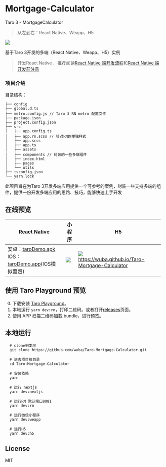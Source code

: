 # Mortgage-Calculator

Taro 3 - MortgageCalculator 

> 从左到右：React Native、Weapp、H5

![](./example.png)

基于Taro 3开发的多端（React Native、Weapp、H5）实例


> 开发React Native， 推荐阅读[React Native 端开发流程](https://nervjs.github.io/taro/docs/react-native)和[React Native 端开发前注意](https://nervjs.github.io/taro/docs/react-native-remind)


### 项目介绍

目录结构：
```
├── config
├── global.d.ts
├── metro.config.js // Taro 3 RN metro 配置文件
├── package.json
├── project.config.json
├── src
│   ├── app.config.ts
│   ├── app.rn.scss // 针对RN的单独样式
│   ├── app.scss
│   ├── app.ts
│   ├── assets
│   ├── components // 封装的一些多端组件
│   ├── index.html
│   ├── pages
│   └── utils
├── tsconfig.json
└── yarn.lock
```

此项目旨在为Taro 3开发多端应用提供一个可参考的案例，封装一些支持多端的组件，提供一份开发多端应用的思路、技巧，能够快速上手开发


## 在线预览


| <center>React Native</center>| <center>小程序</center> | <center>H5</center> |
|--------------|-------|----|
| 安卓：[taroDemo.apk](https://github.com/wuba/Taro-Mortgage-Calculator/raw/e0c432bdc6096a08d9020542e7ce401861026bfa/app-arm64-v8a-release.apk.1.zip) <br> IOS：[taroDemo.app](https://github.com/wuba/Taro-Mortgage-Calculator/raw/a67459bc6667b0478978621482d33103d04e7538/taroDemo.app.zip)(IOS模拟器包) | ![](./mini-qrcode.jpg) | ![](./h5-qrcode.png)<br>https://wuba.github.io/Taro-Mortgage-Calculator |

## 使用 Taro Playground 预览

0. 下载安装 [Taro Playground](https://github.com/wuba/taro-playground#app-download)。
1. 本地运行 `yarn dev:rn`，打印二维码。或者打开[releases](https://github.com/wuba/Taro-Mortgage-Calculator/releases)页面。
2. 使用 APP 扫描二维码加载 bundle，进行预览。

## 本地运行

```
  # clone到本地
  git clone https://github.com/wuba/Taro-Mortgage-Calculator.git
  
  # 进去项目根目录
  cd Taro-Mortgage-Calculator
  
  # 安装依赖
  yarn

  # 运行 nextjs
  yarn dev:nextjs
  
  # 运行RN 默认端口8081
  yarn dev:rn

  # 运行微信小程序
  yarn dev:weapp

  # 运行H5
  yarn dev:h5
```

## License

MIT
